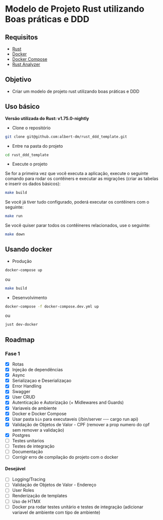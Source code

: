 # Modelo de Projeto Rust utilizando Boas práticas e DDD

## Requisitos

- [Rust](https://www.rust-lang.org/tools/install)
- [Docker](https://docs.docker.com/get-docker/)
- [Docker Compose](https://docs.docker.com/compose/install/)
- [Rust Analyzer](https://rust-analyzer.github.io/manual.html#installation)

## Objetivo

- Criar um modelo de projeto rust utilizando boas práticas e DDD

## Uso básico

**Versão utilizada do Rust: v1.75.0-nightly**

- Clone o repositório

```bash
git clone git@github.com:albert-dm/rust_ddd_template.git
```

- Entre na pasta do projeto

```bash
cd rust_ddd_template
```

- Execute o projeto

Se for a primeira vez que você executa a aplicação, execute o seguinte comando para rodar os contêiners e executar as migrações (criar as tabelas e inserir os dados básicos):

```bash
make build
```

Se você já tiver tudo configurado, poderá executar os contêiners com o seguinte:

```bash
make run
```

Se você quiser parar todos os contêineres relacionados, use o seguinte:

```bash
make down
```

## Usando docker

- Produção

```bash
docker-compose up
```

ou

```bash
make build
```

- Desenvolvimento

```bash
docker-compose -f docker-compose.dev.yml up
```

ou

```bash
just dev-docker
```
## Roadmap

### Fase 1

- [x] Rotas
- [x] Injeção de dependências
- [x] Async
- [x] Serializaçao e Deserializaçao
- [x] Error Handling
- [x] Swagger
- [x] User CRUD
- [x] Autenticação e Autorização (+ Midlewares and Guards)
- [x] Variaveis de ambiente
- [x] Docker e Docker Compose
- [x] Usar pasta `bin` para executaveis (/bin/server  ---  cargo run api)
- [x] Validação de Objetos de Valor - CPF (remover a prop numero do cpf sem remover a validação)
- [x] Postgres
- [ ] Testes unitarios
- [ ] Testes de integração
- [ ] Documentação
- [ ] Corrigir erro de compilação do projeto com o docker

#### Desejável

- [ ] Logging/Tracing
- [ ] Validação de Objetos de Valor - Endereço
- [ ] User Roles
- [ ] Renderização de templates
- [ ] Uso de HTMX
- [ ] Docker pra rodar testes unitário e testes de integração (adicionar variavel de ambiente com tipo de ambiente)
